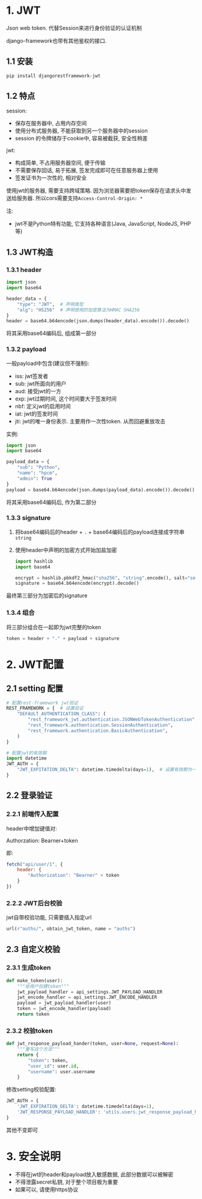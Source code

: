 # 1. JWT

Json web token. 代替Session来进行身份验证的认证机制

django-framework也带有其他鉴权的接口. 

## 1.1 安装

```bash
pip install djangorestframework-jwt
```



## 1.2 特点

session:

* 保存在服务器中, 占用内存空间
* 使用分布式服务器, 不能获取到另一个服务器中的session
* session 的令牌储存于cookie中, 容易被截获, 安全性稍差

jwt:

* 构成简单, 不占用服务器空间, 便于传输
* 不需要保存回话, 易于拓展, 签发完成即可在任意服务器上使用
* 签发证书为一次性的, 相对安全

使用jwt的服务器, 需要支持跨域策略. 因为浏览器需要把token保存在请求头中发送给服务器. 所以cors需要支持`Access-Control-Origin: *`

注:

* jwt不是Python特有功能, 它支持各种语言(Java, JavaScript, NodeJS, PHP等)

## 1.3 JWT构造

### 1.3.1 header

```python
import json
import base64

header_data = {
    "type": "JWT",  # 声明类型
    "alg": "HS256"  # 声明使用的加密算法为HMAC SHA256
}
header = base64.b64encode(json.dumps(header_data).encode()).decode()
```

将其采用base64编码后, 组成第一部分

### 1.3.2 payload

一般payload中包含(建议但不强制):

* iss: jwt签发者
* sub: jwt所面向的用户
* aud: 接受jwt的一方
* exp: jwt过期时间, 这个时间要大于签发时间
* nbf: 定义jwt的启用时间
* iat: jwt的签发时间
* jti: jwt的唯一身份表示. 主要用作一次性token. 从而回避重放攻击

实例:

```python
import json
import base64

payload_data = {
    "sub": "Python",
    "name": "hpcm",
    "admin": True
}
payload = base64.b64encode(json.dumps(payload_data).encode()).decode()
```

将其采用base64编码后, 作为第二部分

### 1.3.3 signature

1. 将base64编码后的header + `.` + base64编码后的payload连接成字符串`string`

2. 使用header中声明的加密方式开始加盐加密

   ```Python
   import hashlib
   import base64
   
   encrypt = hashlib.pbkdf2_hmac("sha256", "string".encode(), salt="secret_key".encode(), iterations=1)
   signature = base64.b64encode(encrypt).decode()
   ```

最终第三部分为加密后的signature

### 1.3.4 组合

将三部分组合在一起即为jwt完整的token

```python
token = header + "." + payload + signature
```



# 2. JWT配置

## 2.1 setting 配置

```Python
# 配置rest-framework jwt验证
REST_FRAMEWORK = {  # 设置验证
    "DEFAULT_AUTHENTICATION_CLASS": (
        "rest_framework_jwt.authentication.JSONWebTokenAuthentication",  # 优先验证
        "rest_framework.authentication.SessionAuthentication",
        "rest_framework.authentication.BasicAuthentication",
    )
}

# 配置jwt的有效期
import datetime
JWT_AUTH = {
    "JWT_EXPITATION_DELTA": datetime.timedelta(days=1),  # 设置有效期为一天
}
```

## 2.2 登录验证

### 2.2.1 前端传入配置

header中增加键值对: 

Authorzation: Bearner+token

即:

```javascript
fetch("api/user/1", {
    header: {
        "Authorization": "Bearner" + token
    }
})
```

### 2.2.2 JWT后台校验

jwt自带校验功能, 只需要插入指定url

```Python
url(r"auths/", obtain_jwt_token, name = "auths")
```

## 2.3 自定义校验

### 2.3.1 生成token

```python
def make_token(user):
    """给用户创建token"""
    jwt_payload_handler = api_settings.JWT_PAYLOAD_HANDLER
    jwt_encode_handler = api_settings.JWT_ENCODE_HANDLER
    payload = jwt_payload_handler(user)
    token = jwt_encode_handler(payload)
    return token
```



### 2.3.2 校验token

```python
def jwt_response_payload_hander(token, user=None, request=None):
    """重写这个方法"""
    return {
        "token": token,
        "user_id": user.id,
        "username": user.username
    }
```

修改setting校验配置:

```python
JWT_AUTH = {
    'JWT_EXPIRATION_DELTA': datetime.timedelta(days=1),
    'JWT_RESPONSE_PAYLOAD_HANDLER': 'utils.users.jwt_response_payload_handler',
}
```

其他不变即可

# 3. 安全说明

* 不得在jwt的header和payload放入敏感数据, 此部分数据可以被解密
* 不得泄露secret私钥, 对于整个项目极为重要
* 如果可以, 请使用https协议